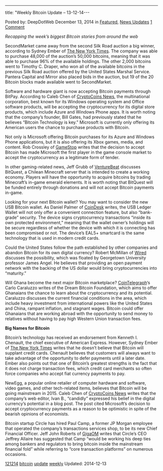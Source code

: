 ---
title: "Weekly Bitcoin Update – 13-12-14---

<article class="post-listing post-8610 post type-post status-publish format-standard has-post-thumbnail hentry  tag-2497 tag-bitcoin tag-update tag-weekly">
Posted by: DeepDotWeb
<span>December 13, 2014</span>
<span>in <a href="https://www.deepdotweb.com/category/deepdot-news/" rel="category tag">Featured</a>, <a href="https://www.deepdotweb.com/category/news-updates/" rel="category tag">News Updates</a></span>
<a href="/2014/12/13/weekly-bitcoin-update-12-12-14/#comments">1 Comment</a></span>
</p>
<p><em>Recapping the week&#8217;s biggest Bitcoin stories from around the web</em></p>
<p>SecondMarket came away from the second Silk Road auction a big winner, according to Sydney Ember of <a href="http://dealbook.nytimes.com/2014/12/09/secondmarket-nearly-sweeps-latest-bitcoin-auction/">The New York Times</a>. The company was able to purchase 48,000 of the auction&#8217;s 50,000 bitcoins, meaning that it was able to purchase 96% of the available holdings. The other 2,000 bitcoins went to Timothy C. Draper, who won all of the available bitcoins in the previous Silk Road auction offered by the United States Marshal Service. Pantera Capital and Mirror also placed bids in the auction, but 19 of the 20 Bitcoin blocks made available went to SecondMarket.</p>
<p>Software and hardware giant is now accepting Bitcoin payments through BitPay. According to Caleb Chen of <a href="https://www.cryptocoinsnews.com/microsoft-now-accepts-bitcoin-bitpay/">CryptoCoins News</a>, the multinational corporation, best known for its Windows operating system and Office software products, will be accepting the cryptocurrency for its digital store products, which include Azure and Windows Phone apps. It is worth noting that the company&#8217;s founder, Bill Gates, had previously stated that he believes “Bitcoin Technology is key.” Microsoft is currently only offering its American users the chance to purchase products with Bitcoin.</p>
<p>Not only is Microsoft offering Bitcoin purchases for its Azure and Windows Phone applications, but it is also offering its Xbox games, media, and content. Rob Crossley of <a href="http://www.gamespot.com/articles/bitcoin-can-now-be-traded-for-xbox-one-games/1100-6424171/">GameStop</a> writes that the decision to accept Bitcoin has made Microsoft the first player in the game console market to accept the cryptocurrency as a legitimate form of tender.</p>
<p>In other gaming-related news, Jeff Grubb of <a href="http://venturebeat.com/2014/12/12/how-minecraft-may-make-bitcoin-the-official-currency-of-virtual-worlds/">VentureBeat</a> discusses BitQuest, a Chilean Minecraft server that is intended to create a working economy. Players will have the opportunity to acquire bitcoins by trading Minecraft&#8217;s in-game emerald elements. It is worth noting that BitQuest will be funded entirely through donations and will not accept Bitcoin payments in-game.</p>
<p>Looking for your next Bitcoin wallet? You may want to consider the new USB Bitcoin wallet. As Daniel Palmer of <a href="https://www.coindesk.com/ledger-launches-usb-bitcoin-wallet-bank-grade-security/">CoinDesk</a> writes, the USB Ledger Wallet will not only offer a convenient connection feature, but also “bank-grade” security. The device signs cryptocurrency transactions “inside its own protected environment,” meaning that the wallet owner&#8217;s holdings will be secure regardless of whether the device with which it is connecting has been compromised or not. The device&#8217;s EAL5+ smartcard is the same technology that is used in modern credit cards.</p>
<p>Could the United States follow the path established by other companies and abandon Bitcoin for its own digital currency? Robert McMillan of <a href="http://www.wired.com/2014/12/t-coin/">Wired</a> discusses the possibility, which was floated by Georgetown University professor James Angel. He believes that providing an open payment network with the backing of the US dollar would bring cryptocurrencies into “maturity.”</p>
<p>Will Ghana become the next major Bitcoin marketplace? <a href="http://cointelegraph.com/news/113084/bitcoin-education-comes-to-ghana">CoinTelegraph</a>&#8216;s Carlo Caraluzzo writes of the Dream Bitcoin Foundation, which aims to offer Ghanaians the chance to learn about the cryptocurrency and its potential. Caraluzzo discusses the current financial conditions in the area, which include heavy investment from international powers like the United States and China, rampant inflation, and stagnant wages. Bitcoin could offer Ghanaians that are working abroad with the opportunity to send money to relatives without having to pay high Western Union transaction fees.</p>
<p><strong>Big Names for Bitcoin</strong></p>
<p>Bitcoin&#8217;s technology has received an endorsement from Kenneth I. Chenault, the chief executive of American Express. However, Sydney Ember of <a href="http://dealbook.nytimes.com/2014/12/11/american-express-chief-ken-chenault-sees-potential-in-bitcoins-technology/?_r=0">The New York Times</a> writes that he doesn&#8217;t believe that Bitcoin will supplant credit cards. Chenault believes that customers will always want to take advantage of the opportunity to defer payments until a later date. Ember also points out that one of Bitcoin&#8217;s greatest strengths is the fact that it does not charge transaction fees, which credit card merchants so often force companies who accept fiat currency payments to pay.</p>
<p>NewEgg, a popular online retailer of computer hardware and software, video games, and other tech-related items, believes that Bitcoin will be going mainstream in 2015. Caleb Chen of <a href="https://www.cryptocoinsnews.com/newegg-thinks-bitcoin-going-mainstream-2015/">CryptoCoins News</a> writes that the company&#8217;s web editor, Ivan B., “candidly” expressed his belief in the digital currency&#8217;s potential in a blog post. The post cited Microsoft&#8217;s decision to accept cryptocurrency payments as a reason to be optimistic in spite of the bearish opinions of economists.</p>
<p>Bitcoin startup Circle has hired Paul Camp, a former JP Morgan employee that operated the company&#8217;s transactions services shop, to be its new Chief Financial Officer. Jeff John Roberts of <a href="https://gigaom.com/2014/12/10/bitcoin-slump-belied-by-circles-hire-of-jp-morgan-alum/">GigaOM</a> writes that Circle&#8217;s CEO Jeffrey Allaire has suggested that Camp “would be working his deep ties among bankers and regulators to bring bitcoin inside the mainstream financial fold” while referring to “core transaction platforms” on numerous occasions.</p>
</div>
<a href="https://www.deepdotweb.com/tag/121214/" rel="tag">121214</a> <a href="https://www.deepdotweb.com/tag/bitcoin/" rel="tag">bitcoin</a> <a href="https://www.deepdotweb.com/tag/update/" rel="tag">update</a> <a href="https://www.deepdotweb.com/tag/weekly/" rel="tag">weekly</a></span> 
Updated: 2014-12-13
    
